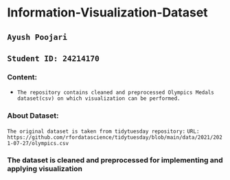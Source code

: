 # Information-Visualization-Dataset

## `Ayush Poojari`
## `Student ID: 24214170`

### Content: 
- `The repository contains cleaned and preprocessed Olympics Medals dataset(csv) on which visualization can be performed.`

### About Dataset: 
`The original dataset is taken from tidytuesday repository:`
`URL: https://github.com/rfordatascience/tidytuesday/blob/main/data/2021/2021-07-27/olympics.csv`

### The dataset is cleaned and preprocessed for implementing and applying visualization
